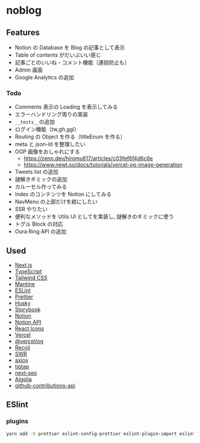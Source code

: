 # noblog

## Features

- Notion の Database を Blog の記事として表示
- Table of contents がだいぶいい感じ
- 記事ごとのいいね・コメント機能（連投防止も）
- Admin 画面
- Google Analytics の追加

### Todo

- Comments 表示の Loading を表示してみる
- エラーハンドリング周りの実装
- `__tests__`の追加
- ログイン機能（tw,gh,ggl）
- Routing の Object を作る（titleEnum を作る）
- meta と json-ld を整理したい
- OGP 画像をおしゃれにする
  - https://zenn.dev/hiromu617/articles/c03fef6f4d6c6e
  - https://www.newt.so/docs/tutorials/vercel-og-image-generation
- Tweets list の追加
- 謎解きギミックの追加
- カルーセル作ってみる
- Index のコンテンツを Notion にしてみる
- NavMenu の上部だけを紺にしたい
- SSR やりたい
- 便利なメソッドを Utils UI としてを実装し, 謎解きのギミックに使う
- トグル Block の対応
- Oura Ring API の追加

## Used

- [Next.js](https://nextjs.org/)
- [TypeScript](https://www.typescriptlang.org/)
- [Tailwind CSS](https://tailwindcss.com/)
- [Mantine](https://mantine.dev/)
- [ESLint](https://eslint.org/)
- [Prettier](https://prettier.io/)
- [Husky](https://typicode.github.io/husky/#/)
- [Storybook](https://storybook.js.org/)
- [Notion](https://www.notion.so/)
- [Notion API](https://developers.notion.com/)
- [React Icons](https://react-icons.github.io/react-icons/)
- [Vercel](https://vercel.com/)
- [@vercel/og](https://vercel.com/docs/concepts/functions/edge-functions/og-image-generation)
- [Recoil](https://recoiljs.org/)
- [SWR](https://swr.vercel.app/)
- [axios](https://axios-http.com/)
- [tiptap](https://tiptap.dev/)
- [next-seo](https://github.com/garmeeh/next-seo)
- [Algolia](https://www.algolia.com/)
- [github-contributions-api](https://github.com/kawarimidoll/deno-github-contributions-api)

## ESlint

### plugins

```sh
yarn add -D prettier eslint-config-prettier eslint-plugin-import eslint-plugin-unused-imports @typescript-eslint/parser @typescript-eslint/eslint-plugin
```
